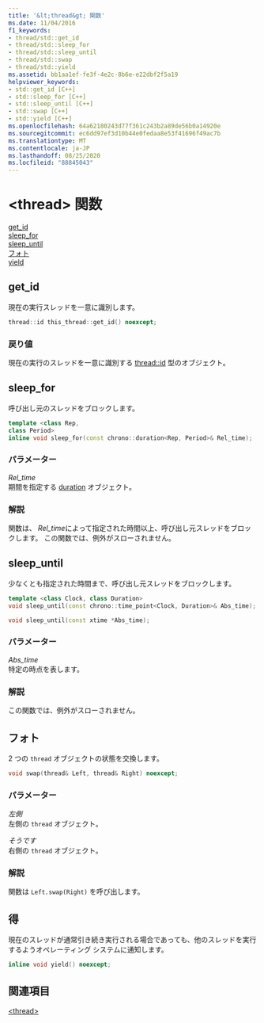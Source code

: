 ```yaml
---
title: '&lt;thread&gt; 関数'
ms.date: 11/04/2016
f1_keywords:
- thread/std::get_id
- thread/std::sleep_for
- thread/std::sleep_until
- thread/std::swap
- thread/std::yield
ms.assetid: bb1aa1ef-fe3f-4e2c-8b6e-e22dbf2f5a19
helpviewer_keywords:
- std::get_id [C++]
- std::sleep_for [C++]
- std::sleep_until [C++]
- std::swap [C++]
- std::yield [C++]
ms.openlocfilehash: 64a62180243d77f361c243b2a89de56b0a14920e
ms.sourcegitcommit: ec6dd97ef3d10b44e0fedaa8e53f41696f49ac7b
ms.translationtype: MT
ms.contentlocale: ja-JP
ms.lasthandoff: 08/25/2020
ms.locfileid: "88845043"
---
```

# <a name="ltthreadgt-functions"></a>&lt;thread&gt; 関数

[get_id](#get_id)\
[sleep_for](#sleep_for)\
[sleep_until](#sleep_until)\
[フォト](#swap)\
[yield](#yield)

## <a name="get_id"></a><a name="get_id"></a> get_id

現在の実行スレッドを一意に識別します。

```cpp
thread::id this_thread::get_id() noexcept;
```

### <a name="return-value"></a>戻り値

現在の実行のスレッドを一意に識別する [thread::id](../standard-library/thread-class.md) 型のオブジェクト。

## <a name="sleep_for"></a><a name="sleep_for"></a> sleep_for

呼び出し元のスレッドをブロックします。

```cpp
template <class Rep,
class Period>
inline void sleep_for(const chrono::duration<Rep, Period>& Rel_time);
```

### <a name="parameters"></a>パラメーター

*Rel_time*\
期間を指定する [duration](../standard-library/duration-class.md) オブジェクト。

### <a name="remarks"></a>解説

関数は、 *Rel_time*によって指定された時間以上、呼び出し元スレッドをブロックします。 この関数では、例外がスローされません。

## <a name="sleep_until"></a><a name="sleep_until"></a> sleep_until

少なくとも指定された時間まで、呼び出し元スレッドをブロックします。

```cpp
template <class Clock, class Duration>
void sleep_until(const chrono::time_point<Clock, Duration>& Abs_time);

void sleep_until(const xtime *Abs_time);
```

### <a name="parameters"></a>パラメーター

*Abs_time*\
特定の時点を表します。

### <a name="remarks"></a>解説

この関数では、例外がスローされません。

## <a name="swap"></a><a name="swap"></a> フォト

2 つの `thread` オブジェクトの状態を交換します。

```cpp
void swap(thread& Left, thread& Right) noexcept;
```

### <a name="parameters"></a>パラメーター

*左側*\
左側の `thread` オブジェクト。

*そうです*\
右側の `thread` オブジェクト。

### <a name="remarks"></a>解説

関数は `Left.swap(Right)` を呼び出します。

## <a name="yield"></a><a name="yield"></a> 得

現在のスレッドが通常引き続き実行される場合であっても、他のスレッドを実行するようオペレーティング システムに通知します。

```cpp
inline void yield() noexcept;
```

## <a name="see-also"></a>関連項目

[\<thread>](../standard-library/thread.md)
